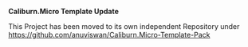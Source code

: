 **Caliburn.Micro Template Update**

This Project has been moved to its own independent Repository under https://github.com/anuviswan/Caliburn.Micro-Template-Pack

